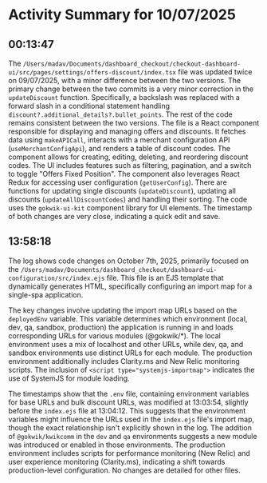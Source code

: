 # Activity Summary for 10/07/2025

## 00:13:47
The `/Users/madav/Documents/dashboard_checkout/checkout-dashboard-ui/src/pages/settings/offers-discount/index.tsx` file was updated twice on 09/07/2025, with a minor difference between the two versions.  The primary change between the two commits is a very minor correction in the `updateDiscount` function.  Specifically, a backslash was replaced with a forward slash in a conditional statement handling `discount?.additional_details?.bullet_points`.  The rest of the code remains consistent between the two versions.  The file is a React component responsible for displaying and managing offers and discounts. It fetches data using `makeAPICall`, interacts with a merchant configuration API (`useMerchantConfigApi`), and renders a table of discount codes. The component allows for creating, editing, deleting, and reordering discount codes.  The UI includes features such as filtering, pagination, and a switch to toggle "Offers Fixed Position".  The component also leverages React Redux for accessing user configuration (`getUserConfig`).  There are functions for updating single discounts (`updateDiscount`), updating all discounts (`updateAllDiscountCodes`) and handling their sorting.  The code uses the `gokwik-ui-kit` component library for UI elements.  The timestamp of both changes are very close, indicating a quick edit and save.


## 13:58:18
The log shows code changes on October 7th, 2025, primarily focused on the `/Users/madav/Documents/dashboard_checkout/dashboard-ui-configuration/src/index.ejs` file.  This file is an EJS template that dynamically generates HTML, specifically configuring an import map for a single-spa application.

The key changes involve updating the import map URLs based on the `deployedEnv` variable.  This variable determines which environment (local, dev, qa, sandbox, production) the application is running in and loads corresponding URLs for various modules (@gokwik/*).  The local environment uses a mix of localhost and other URLs, while dev, qa, and sandbox environments use distinct URLs for each module.  The production environment additionally includes Clarity.ms and New Relic monitoring scripts. The inclusion of  `<script type="systemjs-importmap">`  indicates the use of SystemJS for module loading.

The timestamps show that the `.env` file, containing environment variables for base URLs and bulk discount URLs, was modified at 13:03:54, slightly before the `index.ejs` file at 13:04:12.  This suggests that the environment variables might influence the URLs used in the `index.ejs` file's import map, though the exact relationship isn't explicitly shown in the log. The addition of `@gokwik/kwikcomm` in the `dev` and `qa` environments suggests a new module was introduced or enabled in those environments.  The production environment includes scripts for performance monitoring (New Relic) and user experience monitoring (Clarity.ms), indicating a shift towards production-level configuration.  No changes are detailed for other files.
